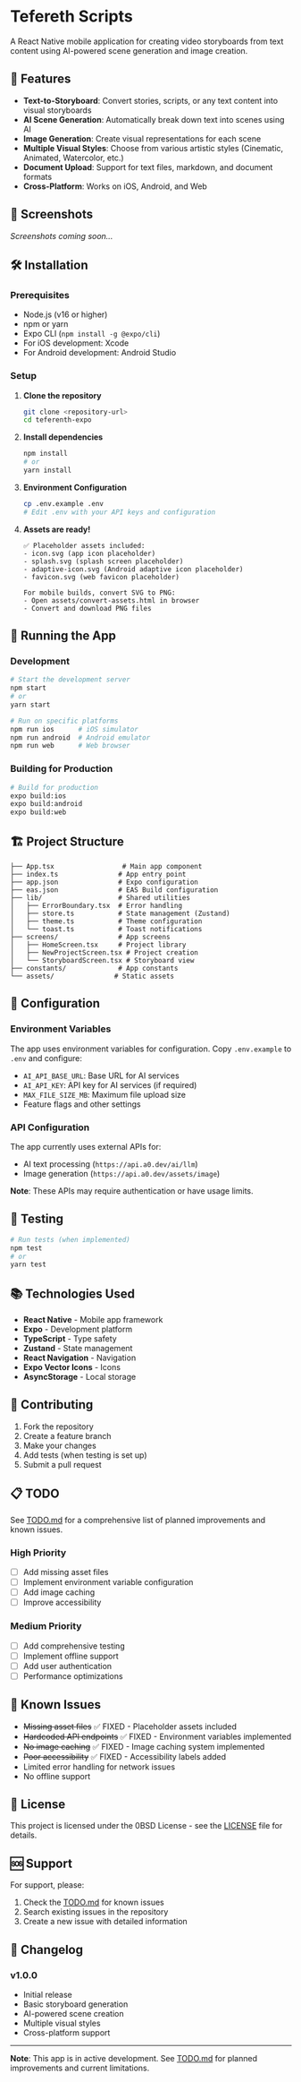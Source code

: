 # Tefereth Scripts

A React Native mobile application for creating video storyboards from text content using AI-powered scene generation and image creation.

## 🚀 Features

- **Text-to-Storyboard**: Convert stories, scripts, or any text content into visual storyboards
- **AI Scene Generation**: Automatically break down text into scenes using AI
- **Image Generation**: Create visual representations for each scene
- **Multiple Visual Styles**: Choose from various artistic styles (Cinematic, Animated, Watercolor, etc.)
- **Document Upload**: Support for text files, markdown, and document formats
- **Cross-Platform**: Works on iOS, Android, and Web

## 📱 Screenshots

<!-- TODO: Add screenshots of the app -->
*Screenshots coming soon...*

## 🛠️ Installation

### Prerequisites

- Node.js (v16 or higher)
- npm or yarn
- Expo CLI (`npm install -g @expo/cli`)
- For iOS development: Xcode
- For Android development: Android Studio

### Setup

1. **Clone the repository**
   ```bash
   git clone <repository-url>
   cd teferenth-expo
   ```

2. **Install dependencies**
   ```bash
   npm install
   # or
   yarn install
   ```

3. **Environment Configuration**
   ```bash
   cp .env.example .env
   # Edit .env with your API keys and configuration
   ```

4. **Assets are ready!**
   ```
   ✅ Placeholder assets included:
   - icon.svg (app icon placeholder)
   - splash.svg (splash screen placeholder)
   - adaptive-icon.svg (Android adaptive icon placeholder)
   - favicon.svg (web favicon placeholder)
   
   For mobile builds, convert SVG to PNG:
   - Open assets/convert-assets.html in browser
   - Convert and download PNG files
   ```

## 🚀 Running the App

### Development

```bash
# Start the development server
npm start
# or
yarn start

# Run on specific platforms
npm run ios      # iOS simulator
npm run android  # Android emulator
npm run web      # Web browser
```

### Building for Production

```bash
# Build for production
expo build:ios
expo build:android
expo build:web
```

## 🏗️ Project Structure

```
├── App.tsx                 # Main app component
├── index.ts               # App entry point
├── app.json               # Expo configuration
├── eas.json               # EAS Build configuration
├── lib/                   # Shared utilities
│   ├── ErrorBoundary.tsx  # Error handling
│   ├── store.ts           # State management (Zustand)
│   ├── theme.ts           # Theme configuration
│   └── toast.ts           # Toast notifications
├── screens/               # App screens
│   ├── HomeScreen.tsx     # Project library
│   ├── NewProjectScreen.tsx # Project creation
│   └── StoryboardScreen.tsx # Storyboard view
├── constants/             # App constants
└── assets/               # Static assets
```

## 🔧 Configuration

### Environment Variables

The app uses environment variables for configuration. Copy `.env.example` to `.env` and configure:

- `AI_API_BASE_URL`: Base URL for AI services
- `AI_API_KEY`: API key for AI services (if required)
- `MAX_FILE_SIZE_MB`: Maximum file upload size
- Feature flags and other settings

### API Configuration

<!-- TODO: Document API requirements and setup -->
The app currently uses external APIs for:
- AI text processing (`https://api.a0.dev/ai/llm`)
- Image generation (`https://api.a0.dev/assets/image`)

**Note**: These APIs may require authentication or have usage limits.

## 🧪 Testing

<!-- TODO: Add testing setup and instructions -->
```bash
# Run tests (when implemented)
npm test
# or
yarn test
```

## 📚 Technologies Used

- **React Native** - Mobile app framework
- **Expo** - Development platform
- **TypeScript** - Type safety
- **Zustand** - State management
- **React Navigation** - Navigation
- **Expo Vector Icons** - Icons
- **AsyncStorage** - Local storage

## 🤝 Contributing

<!-- TODO: Add contribution guidelines -->
1. Fork the repository
2. Create a feature branch
3. Make your changes
4. Add tests (when testing is set up)
5. Submit a pull request

## 📋 TODO

See [TODO.md](./TODO.md) for a comprehensive list of planned improvements and known issues.

### High Priority
- [ ] Add missing asset files
- [ ] Implement environment variable configuration
- [ ] Add image caching
- [ ] Improve accessibility

### Medium Priority
- [ ] Add comprehensive testing
- [ ] Implement offline support
- [ ] Add user authentication
- [ ] Performance optimizations

## 🐛 Known Issues

- ~~Missing asset files~~ ✅ FIXED - Placeholder assets included
- ~~Hardcoded API endpoints~~ ✅ FIXED - Environment variables implemented
- ~~No image caching~~ ✅ FIXED - Image caching system implemented
- ~~Poor accessibility~~ ✅ FIXED - Accessibility labels added
- Limited error handling for network issues
- No offline support

## 📄 License

This project is licensed under the 0BSD License - see the [LICENSE](LICENSE) file for details.

## 🆘 Support

<!-- TODO: Add support information -->
For support, please:
1. Check the [TODO.md](./TODO.md) for known issues
2. Search existing issues in the repository
3. Create a new issue with detailed information

## 🔄 Changelog

<!-- TODO: Maintain changelog -->
### v1.0.0
- Initial release
- Basic storyboard generation
- AI-powered scene creation
- Multiple visual styles
- Cross-platform support

---

**Note**: This app is in active development. See [TODO.md](./TODO.md) for planned improvements and current limitations.